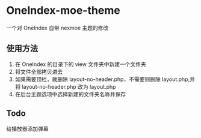 # OneIndex-moe-theme
一个对 OneIndex 自带 nexmoe 主题的修改

## 使用方法
1. 在 OneIndex 的目录下的 view 文件夹中新建一个文件夹
2. 将文件全部拷贝进去
3. 如果需要顶栏，就删除 layout-no-header.php，不需要则删除 layout.php,并将 layout-no-header.php 改为 layout.php
4. 在后台主题选项中选择新建的文件夹名称并保存

## Todo
给播放器添加弹幕
